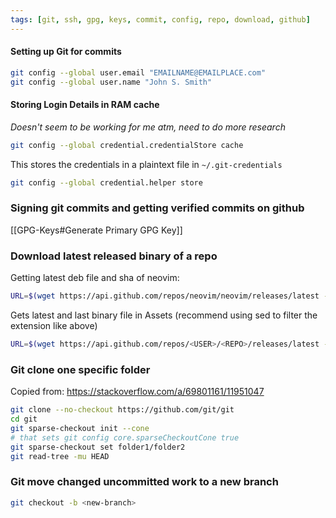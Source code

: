 ```yaml
---
tags: [git, ssh, gpg, keys, commit, config, repo, download, github]
---
```


#### Setting up Git for commits
```bash
git config --global user.email "EMAILNAME@EMAILPLACE.com"
git config --global user.name "John S. Smith"
```

#### Storing Login Details in RAM cache
*Doesn't seem to be working for me atm, need to do more research*
```bash
git config --global credential.credentialStore cache
```

This stores the credentials in a plaintext file in `~/.git-credentials`
```bash
git config --global credential.helper store
```

### Signing git commits and getting verified commits on github
[[GPG-Keys#Generate Primary GPG Key]]

### Download latest released binary of a repo
Getting latest deb file and sha of neovim: 
```bash
URL=$(wget https://api.github.com/repos/neovim/neovim/releases/latest -O - | awk -F \" -v RS="," '/browser_download_url/ {print $(NF-1)}'| sed '/.deb/!d'); wget $URL
```

Gets latest and last binary file in Assets (recommend using sed to filter the extension like above)
```bash
URL=$(wget https://api.github.com/repos/<USER>/<REPO>/releases/latest -O - | awk -F \" -v RS="," '/browser_download_url/ {print $(NF-1)}'); wget $URL -O $(basename "$URL")
```

### Git clone one specific folder
Copied from: https://stackoverflow.com/a/69801161/11951047
```bash
git clone --no-checkout https://github.com/git/git
cd git
git sparse-checkout init --cone
# that sets git config core.sparseCheckoutCone true
git sparse-checkout set folder1/folder2
git read-tree -mu HEAD
```

### Git move changed uncommitted work to a new branch
```bash
git checkout -b <new-branch>
```